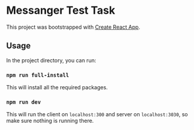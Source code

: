 # Messanger Test Task

This project was bootstrapped with [Create React App](https://github.com/facebook/create-react-app).

## Usage

In the project directory, you can run:

### `npm run full-install`

This will install all the required packages.

### `npm run dev`

This will run the client on `localhost:300` and server on `localhost:3030`, so make sure nothing is running there.

